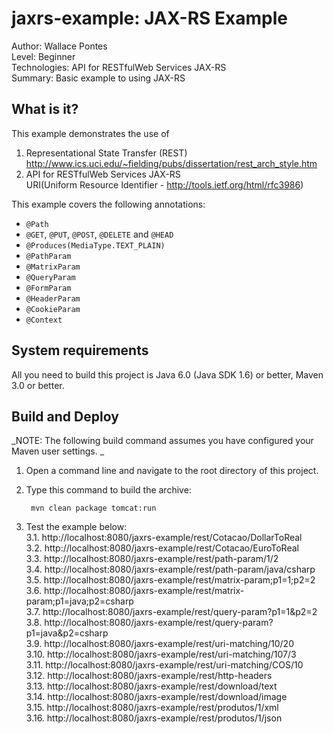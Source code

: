 jaxrs-example: JAX-RS Example
===============================
Author: Wallace Pontes   
Level: Beginner   
Technologies: API for RESTfulWeb Services JAX-RS   
Summary: Basic example to using JAX-RS   

What is it?
-----------

This example demonstrates the use of   
1. Representational State Transfer (REST)    
http://www.ics.uci.edu/~fielding/pubs/dissertation/rest_arch_style.htm    
2. API for RESTfulWeb Services JAX-RS   
URI(Uniform Resource Identifier - http://tools.ietf.org/html/rfc3986)  

This example covers the following annotations:   

* `@Path`   
* `@GET`, `@PUT`, `@POST`, `@DELETE` and `@HEAD`   
* `@Produces(MediaType.TEXT_PLAIN)`   
* `@PathParam`   
* `@MatrixParam`   
* `@QueryParam`   
* `@FormParam`   
* `@HeaderParam`   
* `@CookieParam`   
* `@Context`   


System requirements
-------------------

All you need to build this project is Java 6.0 (Java SDK 1.6) or better, Maven 3.0 or better.

Build and Deploy 
-------------------------

_NOTE: The following build command assumes you have configured your Maven user settings. _  

1. Open a command line and navigate to the root directory of this project.  
2. Type this command to build the archive:  

        mvn clean package tomcat:run   

3. Test the example below:  
3.1. http://localhost:8080/jaxrs-example/rest/Cotacao/DollarToReal  
3.2. http://localhost:8080/jaxrs-example/rest/Cotacao/EuroToReal  
3.3. http://localhost:8080/jaxrs-example/rest/path-param/1/2  
3.4. http://localhost:8080/jaxrs-example/rest/path-param/java/csharp  
3.5. http://localhost:8080/jaxrs-example/rest/matrix-param;p1=1;p2=2  
3.6. http://localhost:8080/jaxrs-example/rest/matrix-param;p1=java;p2=csharp  
3.7. http://localhost:8080/jaxrs-example/rest/query-param?p1=1&p2=2  
3.8. http://localhost:8080/jaxrs-example/rest/query-param?p1=java&p2=csharp  
3.9. http://localhost:8080/jaxrs-example/rest/uri-matching/10/20  
3.10. http://localhost:8080/jaxrs-example/rest/uri-matching/107/3  
3.11. http://localhost:8080/jaxrs-example/rest/uri-matching/COS/10  
3.12. http://localhost:8080/jaxrs-example/rest/http-headers  
3.13. http://localhost:8080/jaxrs-example/rest/download/text  
3.14. http://localhost:8080/jaxrs-example/rest/download/image  
3.15. http://localhost:8080/jaxrs-example/rest/produtos/1/xml  
3.16. http://localhost:8080/jaxrs-example/rest/produtos/1/json  


